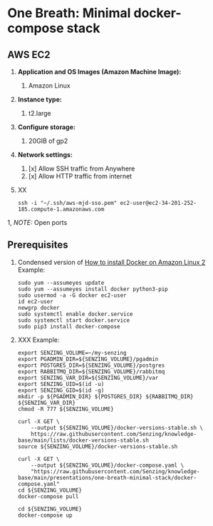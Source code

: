# One Breath:   Minimal docker-compose stack

## AWS EC2

1. **Application and OS Images (Amazon Machine Image):**
    1. Amazon Linux
1. **Instance type:**
    1. t2.large
1. **Configure storage:**
    1. 20GIB of gp2
1. **Network settings:**
    1. [x] Allow SSH traffic from Anywhere
    1. [x] Allow HTTP traffic from internet

1. XX

    ```console
    ssh -i "~/.ssh/aws-mjd-sso.pem" ec2-user@ec2-34-201-252-185.compute-1.amazonaws.com
    ```

1, *NOTE:* Open ports

## Prerequisites

1. Condensed version of
   [How to install Docker on Amazon Linux 2](https://www.cyberciti.biz/faq/how-to-install-docker-on-amazon-linux-2/)
   Example:

    ```console
    sudo yum --assumeyes update
    sudo yum --assumeyes install docker python3-pip
    sudo usermod -a -G docker ec2-user
    id ec2-user
    newgrp docker
    sudo systemctl enable docker.service
    sudo systemctl start docker.service
    sudo pip3 install docker-compose
    ```

1. XXX
   Example:

    ```console
    export SENZING_VOLUME=~/my-senzing
    export PGADMIN_DIR=${SENZING_VOLUME}/pgadmin
    export POSTGRES_DIR=${SENZING_VOLUME}/postgres
    export RABBITMQ_DIR=${SENZING_VOLUME}/rabbitmq
    export SENZING_VAR_DIR=${SENZING_VOLUME}/var
    export SENZING_UID=$(id -u)
    export SENZING_GID=$(id -g)
    mkdir -p ${PGADMIN_DIR} ${POSTGRES_DIR} ${RABBITMQ_DIR} ${SENZING_VAR_DIR}
    chmod -R 777 ${SENZING_VOLUME}

    curl -X GET \
        --output ${SENZING_VOLUME}/docker-versions-stable.sh \
        https://raw.githubusercontent.com/Senzing/knowledge-base/main/lists/docker-versions-stable.sh
    source ${SENZING_VOLUME}/docker-versions-stable.sh

    curl -X GET \
        --output ${SENZING_VOLUME}/docker-compose.yaml \
        "https://raw.githubusercontent.com/Senzing/knowledge-base/main/presentations/one-breath-minimal-stack/docker-compose.yaml"
    cd ${SENZING_VOLUME}
    docker-compose pull

    cd ${SENZING_VOLUME}
    docker-compose up
    ```
